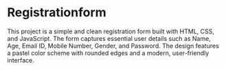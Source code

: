 # Registrationform
This project is a simple and clean registration form built with HTML, CSS, and JavaScript. The form captures essential user details such as Name, Age, Email ID, Mobile Number, Gender, and Password. The design features a pastel color scheme with rounded edges and a modern, user-friendly interface.
